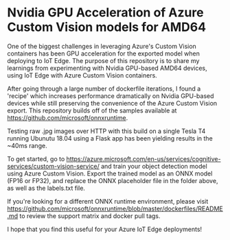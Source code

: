 # Nvidia GPU Acceleration of Azure Custom Vision models for AMD64
One of the biggest challenges in leveraging Azure's Custom Vision containers has been GPU acceleration for the exported model when deploying to IoT Edge. The purpose of this repository is to share my learnings from experimenting with Nvidia GPU-based AMD64 devices, using IoT Edge with Azure Custom Vision containers.

After going through a large number of dockerfile iterations, I found a 'recipe' which increases performance dramatically on Nvidia GPU-based devices while still preserving the convenience of the Azure Custom Vision export. This repository builds off of the samples available at https://github.com/microsoft/onnxruntime.

Testing raw .jpg images over HTTP with this build on a single Tesla T4 running Ubunutu 18.04 using a Flask app has been yielding results in the ~40ms range.

To get started, go to https://azure.microsoft.com/en-us/services/cognitive-services/custom-vision-service/ and train your object detection model using Azure Custom Vision.  Export the trained model as an ONNX model (FP16 or FP32), and replace the ONNX placeholder file in the folder above, as well as the labels.txt file.

If you're looking for a different ONNX runtime environment, please visit https://github.com/microsoft/onnxruntime/blob/master/dockerfiles/README.md to review the support matrix and docker pull tags.

I hope that you find this useful for your Azure IoT Edge deployments!


